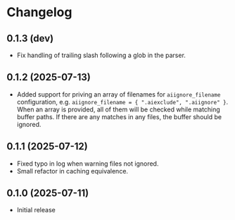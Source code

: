 # Changelog

## 0.1.3 (dev)

- Fix handling of trailing slash following a glob in the parser.

## 0.1.2 (2025-07-13)

- Added support for priving an array of filenames for `aiignore_filename`
  configuration, e.g. `aiignore_filename = { ".aiexclude", ".aiignore" }`. When
  an array is provided, all of them will be checked while matching buffer
  paths. If there are any matches in any files, the buffer should be ignored.

## 0.1.1 (2025-07-12)

- Fixed typo in log when warning files not ignored.
- Small refactor in caching equivalence.

## 0.1.0 (2025-07-11)

- Initial release
